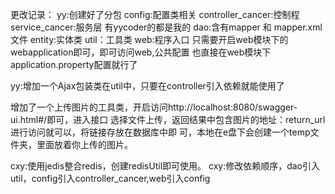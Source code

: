 更改记录：
yy:创建好了分包
    config:配置类相关
    controller_cancer:控制程   service_cancer:服务层 
    有yycoder的都是我的
    dao:含有mapper 和 mapper.xml文件
    entity:实体类   util：工具类  web:程序入口
    只需要开启web模块下的webapplication即可，即可访问web,公共配置
    也直接在web模块下application.property配置就行了
    
yy:增加一个Ajax包装类在util中，只要在controller引入依赖就能使用了


   增加了一个上传图片的工具类，开启访问http://localhost:8080/swagger-ui.html#/即可，进入接口
    选择文件上传，返回结果中包含图片的地址：return_url进行访问就可以，将链接存放在数据库中即
    可，本地在e盘下会创建一个temp文件夹，里面放着你上传的图片。
    
cxy:使用jedis整合redis，创建redisUtil即可使用。
cxy:修改依赖顺序，dao引入util，config引入controller_cancer,web引入config
    